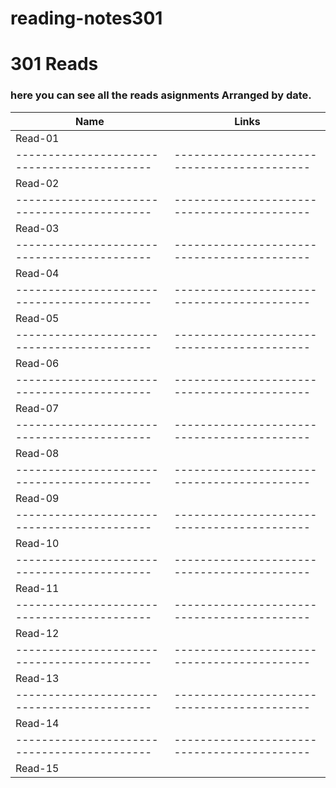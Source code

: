 # reading-notes301
# 301 Reads
### here you can see all the reads asignments Arranged by date.


Name                                       | Links
-------------------------------------------|-------------------------------------------
Read-01                                    | 
-------------------------------------------|-------------------------------------------
Read-02                                    | 
-------------------------------------------|-------------------------------------------
Read-03                                    | 
-------------------------------------------|-------------------------------------------
Read-04                                    | 
-------------------------------------------|-------------------------------------------
Read-05                                    |  
-------------------------------------------|-------------------------------------------
Read-06                                    |  
-------------------------------------------|-------------------------------------------
Read-07                                    |  
-------------------------------------------|-------------------------------------------
Read-08                                    |  
-------------------------------------------|-------------------------------------------
Read-09                                    |  
-------------------------------------------|-------------------------------------------
Read-10                                    |
-------------------------------------------|-------------------------------------------
Read-11                                    |
-------------------------------------------|-------------------------------------------
Read-12                                    |
-------------------------------------------|-------------------------------------------
Read-13                                    |
-------------------------------------------|-------------------------------------------
Read-14                                    |
-------------------------------------------|-------------------------------------------
Read-15                                    |
